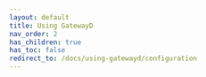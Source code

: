 ```yaml
---
layout: default
title: Using GatewayD
nav_order: 2
has_children: true
has_toc: false
redirect_to: /docs/using-gatewayd/configuration
---
```

